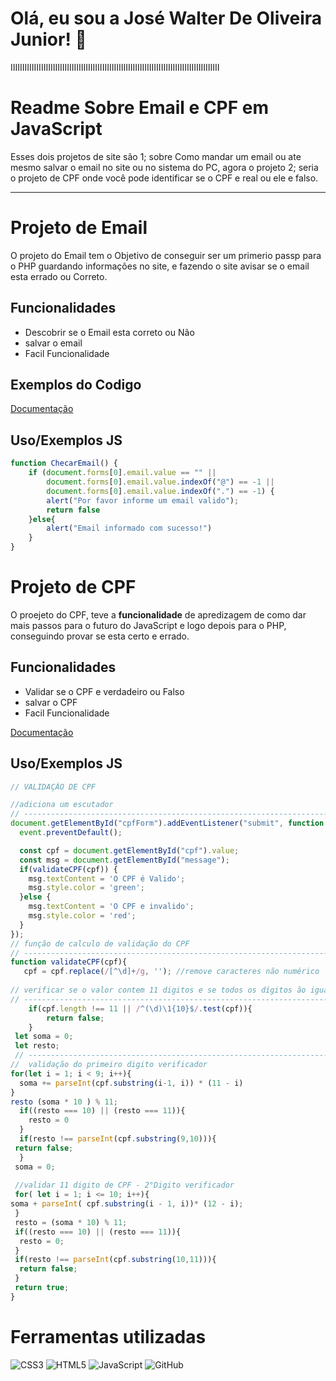 

# Olá, eu sou a José Walter De Oliveira Junior! 👋
IIIIIIIIIIIIIIIIIIIIIIIIIIIIIIIIIIIIIIIIIIIIIIIIIIIIIIIIIIIIIIIIIIIIIIIIIIIIIIIIIIIIIIIII
# Readme Sobre Email e CPF em JavaScript

Esses dois projetos de site são 1; sobre Como mandar um email ou ate mesmo salvar o email no site ou no sistema do PC, agora o projeto 2; seria o projeto de CPF onde você pode identificar se o CPF e real ou ele e falso.

---
# Projeto de Email   
O projeto do Email tem o Objetivo de conseguir ser um primerio passp para o PHP guardando informações no site, e fazendo o site avisar se o email esta errado ou Correto.
## Funcionalidades

- Descobrir se o Email esta correto ou Não
- salvar o email 
- Facil Funcionalidade 

## Exemplos do Codigo

[Documentação](cap1.png)
## Uso/Exemplos JS

```javascript
function ChecarEmail() {
    if (document.forms[0].email.value == "" ||
        document.forms[0].email.value.indexOf("@") == -1 ||
        document.forms[0].email.value.indexOf(".") == -1) {
        alert("Por favor informe um email valido");
        return false
    }else{
        alert("Email informado com sucesso!")
    }
}
```
# Projeto de CPF
O proejeto do CPF, teve a **funcionalidade** de apredizagem de como dar mais passos para o futuro do JavaScript e logo depois para o PHP, conseguindo provar se esta certo e errado.
## Funcionalidades

- Validar se o CPF e verdadeiro ou Falso
- salvar o CPF
- Facil Funcionalidade 

[Documentação](https://link-da-documentação)

## Uso/Exemplos JS

```javascript
// VALIDAÇÃO DE CPF

//adiciona um escutador
// -------------------------------------------------------------------------------------------------------------------
document.getElementById("cpfForm").addEventListener("submit", function (event) {
  event.preventDefault();

  const cpf = document.getElementById("cpf").value;
  const msg = document.getElementById("message");
  if(validateCPF(cpf)) {
    msg.textContent = 'O CPF é Valido';
    msg.style.color = 'green';
  }else {
    msg.textContent = 'O CPF e invalido';
    msg.style.color = 'red';
  }
});
// função de calculo de validação do CPF
// ----------------------------------------------------------------------------------------------------------
function validateCPF(cpf){
   cpf = cpf.replace(/[^\d]+/g, ''); //remove caracteres não numérico
 
// verificar se o valor contem 11 digitos e se todos os dígitos ão iguais
// --------------------------------------------------------------------------------------------------------
    if(cpf.length !== 11 || /^(\d)\1{10}$/.test(cpf)){
        return false;
    }
 let soma = 0;
 let resto;
 // --------------------------------------------------------------------------------------------------------
//  validação do primeiro digito verificador
for(let i = 1; i < 9; i++){
  soma += parseInt(cpf.substring(i-1, i)) * (11 - i)
}
resto (soma * 10 ) % 11;
  if((resto === 10) || (resto === 11)){
    resto = 0
  }
  if(resto !== parseInt(cpf.substring(9,10))){
 return false;
  }
 soma = 0;
 
 //validar 11 digito de CPF - 2°Digito verificador
 for( let i = 1; i <= 10; i++){
soma + parseInt( cpf.substring(i - 1, i))* (12 - i);
 }
 resto = (soma * 10) % 11;
 if((resto === 10) || (resto === 11)){
  resto = 0;
 }
 if(resto !== parseInt(cpf.substring(10,11))){
  return false;
 }
 return true;
}
```
# Ferramentas utilizadas
![CSS3](https://camo.githubusercontent.com/472c222e8f240a48ae51cd9b082a1b857be809dcd851a25150890c2da50c13a5/68747470733a2f2f696d672e736869656c64732e696f2f62616467652f435353332d3135373242363f7374796c653d666f722d7468652d6261646765266c6f676f3d63737333266c6f676f436f6c6f723d7768697465)
![HTML5](https://img.shields.io/badge/HTML5-E34F26?style=for-the-badge&logo=html5&logoColor=white)
![JavaScript](https://img.shields.io/badge/JavaScript-F7DF1E?style=for-the-badge&logo=javascript&logoColor=white)
![GitHub](https://img.shields.io/badge/GitHub-181717?style=for-the-badge&logo=github&logoColor=white)


